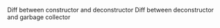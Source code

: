 Diff between constructor and deconstructor
Diff between deconstructor and garbage collector


              
    

            
